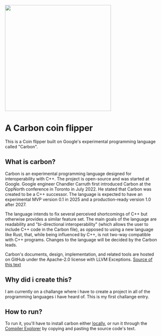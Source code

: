 <img src="https://miro.medium.com/v2/resize:fit:720/format:webp/1*6K__rjrg7Y28cEJT0X6z8g.png" width=350>

# A Carbon coin flipper
This is a Coin flipper built on Google's experimental programming language called "Carbon".

## What is carbon?
Carbon is an experimental programming language designed for interoperability with C++. The project is open-source and was started at Google. Google engineer Chandler Carruth first introduced Carbon at the CppNorth conference in Toronto in July 2022. He stated that Carbon was created to be a C++ successor. The language is expected to have an experimental MVP version 0.1 in 2025 and a production-ready version 1.0 after 2027.

The language intends to fix several perceived shortcomings of C++ but otherwise provides a similar feature set. The main goals of the language are readability and "bi-directional interoperability" (which allows the user to include C++ code in the Carbon file), as opposed to using a new language like Rust, that, while being influenced by C++, is not two-way compatible with C++ programs. Changes to the language will be decided by the Carbon leads.

Carbon's documents, design, implementation, and related tools are hosted on GitHub under the Apache-2.0 license with LLVM Exceptions.
<a href="https://en.wikipedia.org/wiki/Carbon_(programming_language)">Source of this text</a>

## Why did i create this?
I am currently on a challange where i have to create a project in all of the programming languages i have heard of. This is my first challange entry. 

## How to run?
To run it, you'll have to install carbon either <a href="https://betterprogramming.pub/carbon-programming-language-tutorial-6d67b4cc16ae">locally</a>, or run it through the <a href="https://carbon.compiler-explorer.com/">Compiler Explorer</a> by copying and pasting the source code's text.
